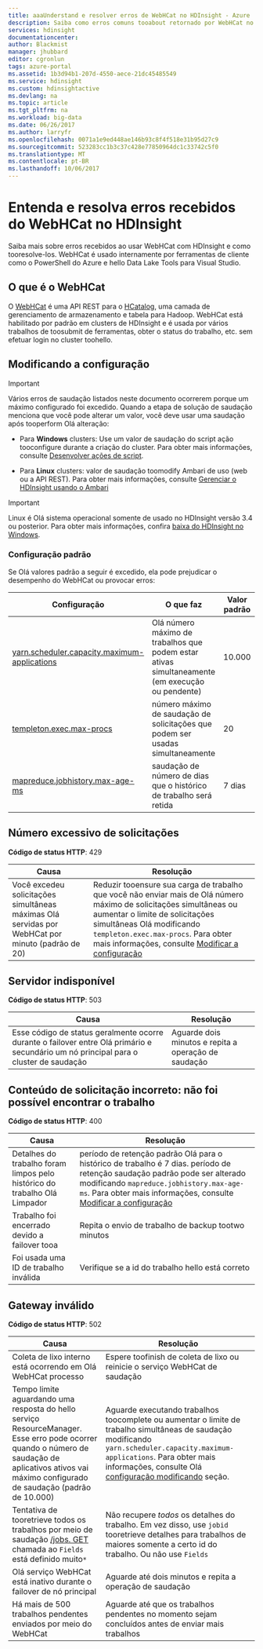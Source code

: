 ```yaml
---
title: aaaUnderstand e resolver erros de WebHCat no HDInsight - Azure | Microsoft Docs
description: Saiba como erros comuns tooabout retornado por WebHCat no HDInsight e tooresolve-los.
services: hdinsight
documentationcenter: 
author: Blackmist
manager: jhubbard
editor: cgronlun
tags: azure-portal
ms.assetid: 1b3d94b1-207d-4550-aece-21dc45485549
ms.service: hdinsight
ms.custom: hdinsightactive
ms.devlang: na
ms.topic: article
ms.tgt_pltfrm: na
ms.workload: big-data
ms.date: 06/26/2017
ms.author: larryfr
ms.openlocfilehash: 0071a1e9ed448ae146b93c8f4f518e31b95d27c9
ms.sourcegitcommit: 523283cc1b3c37c428e77850964dc1c33742c5f0
ms.translationtype: MT
ms.contentlocale: pt-BR
ms.lasthandoff: 10/06/2017
---
```

# <a name="understand-and-resolve-errors-received-from-webhcat-on-hdinsight"></a>Entenda e resolva erros recebidos do WebHCat no HDInsight

Saiba mais sobre erros recebidos ao usar WebHCat com HDInsight e como tooresolve-los. WebHCat é usado internamente por ferramentas de cliente como o PowerShell do Azure e hello Data Lake Tools para Visual Studio.

## <a name="what-is-webhcat"></a>O que é o WebHCat

O [WebHCat](https://cwiki.apache.org/confluence/display/Hive/WebHCat) é uma API REST para o [HCatalog](https://cwiki.apache.org/confluence/display/Hive/HCatalog), uma camada de gerenciamento de armazenamento e tabela para Hadoop. WebHCat está habilitado por padrão em clusters de HDInsight e é usada por vários trabalhos de toosubmit de ferramentas, obter o status do trabalho, etc. sem efetuar login no cluster toohello.

## <a name="modifying-configuration"></a>Modificando a configuração

> [!IMPORTANT]
> Vários erros de saudação listados neste documento ocorrerem porque um máximo configurado foi excedido. Quando a etapa de solução de saudação menciona que você pode alterar um valor, você deve usar uma saudação após tooperform Olá alteração:

* Para **Windows** clusters: Use um valor de saudação do script ação tooconfigure durante a criação do cluster. Para obter mais informações, consulte [Desenvolver ações de script](hdinsight-hadoop-script-actions.md).

* Para **Linux** clusters: valor de saudação toomodify Ambari de uso (web ou a API REST). Para obter mais informações, consulte [Gerenciar o HDInsight usando o Ambari](hdinsight-hadoop-manage-ambari.md)

> [!IMPORTANT]
> Linux é Olá sistema operacional somente de usado no HDInsight versão 3.4 ou posterior. Para obter mais informações, confira [baixa do HDInsight no Windows](hdinsight-component-versioning.md#hdinsight-windows-retirement).

### <a name="default-configuration"></a>Configuração padrão

Se Olá valores padrão a seguir é excedido, ela pode prejudicar o desempenho do WebHCat ou provocar erros:

| Configuração | O que faz | Valor padrão |
| --- | --- | --- |
| [yarn.scheduler.capacity.maximum-applications][maximum-applications] |Olá número máximo de trabalhos que podem estar ativas simultaneamente (em execução ou pendente) |10.000 |
| [templeton.exec.max-procs][max-procs] |número máximo de saudação de solicitações que podem ser usadas simultaneamente |20 |
| [mapreduce.jobhistory.max-age-ms][max-age-ms] |saudação de número de dias que o histórico de trabalho será retida |7 dias |

## <a name="too-many-requests"></a>Número excessivo de solicitações

**Código de status HTTP**: 429

| Causa | Resolução |
| --- | --- |
| Você excedeu solicitações simultâneas máximas Olá servidas por WebHCat por minuto (padrão de 20) |Reduzir tooensure sua carga de trabalho que você não enviar mais de Olá número máximo de solicitações simultâneas ou aumentar o limite de solicitações simultâneas Olá modificando `templeton.exec.max-procs`. Para obter mais informações, consulte [Modificar a configuração](#modifying-configuration) |

## <a name="server-unavailable"></a>Servidor indisponível

**Código de status HTTP**: 503

| Causa | Resolução |
| --- | --- |
| Esse código de status geralmente ocorre durante o failover entre Olá primário e secundário um nó principal para o cluster de saudação |Aguarde dois minutos e repita a operação de saudação |

## <a name="bad-request-content-could-not-find-job"></a>Conteúdo de solicitação incorreto: não foi possível encontrar o trabalho

**Código de status HTTP**: 400

| Causa | Resolução |
| --- | --- |
| Detalhes do trabalho foram limpos pelo histórico do trabalho Olá Limpador |período de retenção padrão Olá para o histórico de trabalho é 7 dias. período de retenção saudação padrão pode ser alterado modificando `mapreduce.jobhistory.max-age-ms`. Para obter mais informações, consulte [Modificar a configuração](#modifying-configuration) |
| Trabalho foi encerrado devido a failover tooa |Repita o envio de trabalho de backup tootwo minutos |
| Foi usada uma ID de trabalho inválida |Verifique se a id do trabalho hello está correto |

## <a name="bad-gateway"></a>Gateway inválido

**Código de status HTTP**: 502

| Causa | Resolução |
| --- | --- |
| Coleta de lixo interno está ocorrendo em Olá WebHCat processo |Espere toofinish de coleta de lixo ou reinicie o serviço WebHCat de saudação |
| Tempo limite aguardando uma resposta do hello serviço ResourceManager. Esse erro pode ocorrer quando o número de saudação de aplicativos ativos vai máximo configurado de saudação (padrão de 10.000) |Aguarde executando trabalhos toocomplete ou aumentar o limite de trabalho simultâneas de saudação modificando `yarn.scheduler.capacity.maximum-applications`. Para obter mais informações, consulte Olá [configuração modificando](#modifying-configuration) seção. |
| Tentativa de tooretrieve todos os trabalhos por meio de saudação [/jobs. GET](https://cwiki.apache.org/confluence/display/Hive/WebHCat+Reference+Jobs) chamada ao `Fields` está definido muito`*` |Não recupere *todos* os detalhes do trabalho. Em vez disso, use `jobid` tooretrieve detalhes para trabalhos de maiores somente a certo id do trabalho. Ou não use `Fields` |
| Olá serviço WebHCat está inativo durante o failover de nó principal |Aguarde até dois minutos e repita a operação de saudação |
| Há mais de 500 trabalhos pendentes enviados por meio do WebHCat |Aguarde até que os trabalhos pendentes no momento sejam concluídos antes de enviar mais trabalhos |

[maximum-applications]: http://docs.hortonworks.com/HDPDocuments/HDP2/HDP-2.1.3/bk_system-admin-guide/content/setting_application_limits.html
[max-procs]: https://hive.apache.org/javadocs/hcat-r0.5.0/configuration.html
[max-age-ms]: http://docs.hortonworks.com/HDPDocuments/HDP2/HDP-2.0.6.0/ds_Hadoop/hadoop-mapreduce-client/hadoop-mapreduce-client-core/mapred-default.xml
